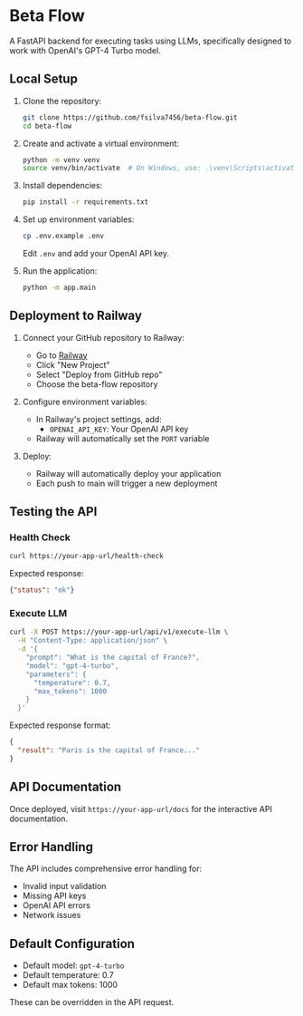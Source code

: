 # Beta Flow

A FastAPI backend for executing tasks using LLMs, specifically designed to work with OpenAI's GPT-4 Turbo model.

## Local Setup

1. Clone the repository:
   ```bash
   git clone https://github.com/fsilva7456/beta-flow.git
   cd beta-flow
   ```

2. Create and activate a virtual environment:
   ```bash
   python -m venv venv
   source venv/bin/activate  # On Windows, use: .\venv\Scripts\activate
   ```

3. Install dependencies:
   ```bash
   pip install -r requirements.txt
   ```

4. Set up environment variables:
   ```bash
   cp .env.example .env
   ```
   Edit `.env` and add your OpenAI API key.

5. Run the application:
   ```bash
   python -m app.main
   ```

## Deployment to Railway

1. Connect your GitHub repository to Railway:
   - Go to [Railway](https://railway.app)
   - Click "New Project"
   - Select "Deploy from GitHub repo"
   - Choose the beta-flow repository

2. Configure environment variables:
   - In Railway's project settings, add:
     - `OPENAI_API_KEY`: Your OpenAI API key
   - Railway will automatically set the `PORT` variable

3. Deploy:
   - Railway will automatically deploy your application
   - Each push to main will trigger a new deployment

## Testing the API

### Health Check

```bash
curl https://your-app-url/health-check
```

Expected response:
```json
{"status": "ok"}
```

### Execute LLM

```bash
curl -X POST https://your-app-url/api/v1/execute-llm \
  -H "Content-Type: application/json" \
  -d '{
    "prompt": "What is the capital of France?",
    "model": "gpt-4-turbo",
    "parameters": {
      "temperature": 0.7,
      "max_tokens": 1000
    }
  }'
```

Expected response format:
```json
{
  "result": "Paris is the capital of France..."
}
```

## API Documentation

Once deployed, visit `https://your-app-url/docs` for the interactive API documentation.

## Error Handling

The API includes comprehensive error handling for:
- Invalid input validation
- Missing API keys
- OpenAI API errors
- Network issues

## Default Configuration

- Default model: `gpt-4-turbo`
- Default temperature: 0.7
- Default max tokens: 1000

These can be overridden in the API request.
